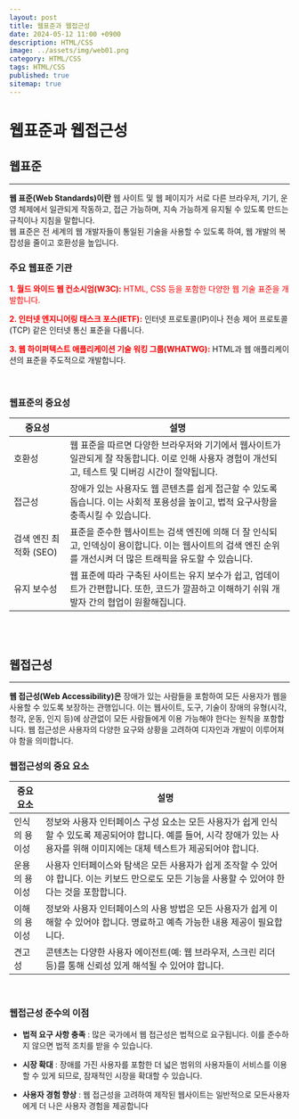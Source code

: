 ```yaml
---
layout: post
title: 웹표준과 웹접근성
date: 2024-05-12 11:00 +0900
description: HTML/CSS 
image: ../assets/img/web01.png
category: HTML/CSS 
tags: HTML/CSS 
published: true
sitemap: true
---
```


# 웹표준과 웹접근성



## 웹표준
---

**웹 표준(Web Standards)이란** 웹 사이트 및 웹 페이지가 서로 다른 브라우저, 기기, 운영 체제에서 일관되게 작동하고, 접근 가능하며, 지속 가능하게 유지될 수 있도록 만드는 규칙이나 지침을 말합니다.    
웹 표준은 전 세계의 웹 개발자들이 통일된 기술을 사용할 수 있도록 하여, 웹 개발의 복잡성을 줄이고 호환성을 높입니다.   

### 주요 웹표준 기관

<sapn style="color: red;">**1. 월드 와이드 웹 컨소시엄(W3C):**</span>
HTML, CSS 등을 포함한 다양한 웹 기술 표준을 개발합니다.   

<span style="color: red;">**2. 인터넷 엔지니어링 태스크 포스(IETF):**</span>
인터넷 프로토콜(IP)이나 전송 제어 프로토콜(TCP) 같은 인터넷 통신 표준을 다룹니다.

<span style="color: red;">**3. 웹 하이퍼텍스트 애플리케이션 기술 워킹 그룹(WHATWG):**</span>
HTML과 웹 애플리케이션의 표준을 주도적으로 개발합니다.   

<br>

### 웹표준의 중요성   

| **중요성** | **설명** |
|------------|---------|
| 호환성     | 웹 표준을 따르면 다양한 브라우저와 기기에서 웹사이트가 일관되게 잘 작동합니다. 이로 인해 사용자 경험이 개선되고, 테스트 및 디버깅 시간이 절약됩니다. |
| 접근성     | 장애가 있는 사용자도 웹 콘텐츠를 쉽게 접근할 수 있도록 돕습니다. 이는 사회적 포용성을 높이고, 법적 요구사항을 충족시킬 수 있습니다. |
| 검색 엔진 최적화 (SEO) | 표준을 준수한 웹사이트는 검색 엔진에 의해 더 잘 인식되고, 인덱싱이 용이합니다. 이는 웹사이트의 검색 엔진 순위를 개선시켜 더 많은 트래픽을 유도할 수 있습니다. |
| 유지 보수성 | 웹 표준에 따라 구축된 사이트는 유지 보수가 쉽고, 업데이트가 간편합니다. 또한, 코드가 깔끔하고 이해하기 쉬워 개발자 간의 협업이 원활해집니다. |   

<br>
<br>

## 웹접근성
--- 

**웹 접근성(Web Accessibility)은** 장애가 있는 사람들을 포함하여 모든 사용자가 웹을 사용할 수 있도록 보장하는 관행입니다. 이는 웹사이트, 도구, 기술이 장애의 유형(시각, 청각, 운동, 인지 등)에 상관없이 모든 사람들에게 이용 가능해야 한다는 원칙을 포함합니다. 웹 접근성은 사용자의 다양한 요구와 상황을 고려하여 디자인과 개발이 이루어져야 함을 의미합니다.  

### 웹접근성의 중요 요소


| **중요 요소**   | **설명** |
|----------------|---------|
| 인식의 용이성  | 정보와 사용자 인터페이스 구성 요소는 모든 사용자가 쉽게 인식할 수 있도록 제공되어야 합니다. 예를 들어, 시각 장애가 있는 사용자를 위해 이미지에는 대체 텍스트가 제공되어야 합니다. |
| 운용의 용이성  | 사용자 인터페이스와 탐색은 모든 사용자가 쉽게 조작할 수 있어야 합니다. 이는 키보드 만으로도 모든 기능을 사용할 수 있어야 한다는 것을 포함합니다. |
| 이해의 용이성  | 정보와 사용자 인터페이스의 사용 방법은 모든 사용자가 쉽게 이해할 수 있어야 합니다. 명료하고 예측 가능한 내용 제공이 필요합니다. |
| 견고성        | 콘텐츠는 다양한 사용자 에이전트(예: 웹 브라우저, 스크린 리더 등)를 통해 신뢰성 있게 해석될 수 있어야 합니다. |   

<br>

### 웹접근성 준수의 이점

- **법적 요구 사항 충족** : 많은 국가에서 웹 접근성은 법적으로 요구됩니다. 이를 준수하지 않으면 법적 조치를 받을 수 있습니다.   

- **시장 확대** : 장애를 가진 사용자를 포함한 더 넓은 범위의 사용자들이 서비스를 이용할 수 있게 되므로, 잠재적인 시장을 확대할 수 있습니다.   

- **사용자 경험 향상** : 웹 접근성을 고려하여 제작된 웹사이트는 일반적으로 모든사용자에게 더 나은 사용자 경험을 제공합니다

